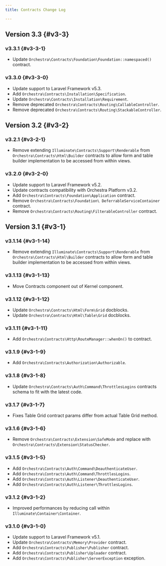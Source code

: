 ```yaml
---
title: Contracts Change Log

---
```


## Version 3.3 {#v3-3}

### v3.3.1 {#v3-3-1}

* Update `Orchestra\Contracts\Foundation\Foundation::namespaced()` contract.

### v3.3.0 {#v3-3-0}

* Update support to Laravel Framework v5.3.
* Add `Orchestra\Contracts\Installation\Specification`.
* Update `Orchestra\Contracts\Installation\Requirement`.
* Remove deprecated `Orchestra\Contracts\Routing\CallableController`.
* Remove deprecated `Orchestra\Contracts\Routing\StackableController`.

## Version 3.2 {#v3-2}

### v3.2.1 {#v3-2-1}

* Remove extending `Illuminate\Contracts\Support\Renderable` from `Orchestra\Contracts\Html\Builder` contracts to allow form and table builder implementation to be accessed from within views.

### v3.2.0 {#v3-2-0}

* Update support to Laravel Framework v5.2.
* Update contracts compatibility with Orchestra Platform v3.2.
* Add `Orchestra\Contracts\Foundation\Application` contract.
* Remove `Orchestra\Contracts\Foundation\ DeferrableServiceContainer` contract.
* Remove `Orchestra\Contracts\Routing\FilterableController` contract.

## Version 3.1 {#v3-1}

### v3.1.14 {#v3-1-14}

* Remove extending `Illuminate\Contracts\Support\Renderable` from `Orchestra\Contracts\Html\Builder` contracts to allow form and table builder implementation to be accessed from within views.

### v3.1.13 {#v3-1-13}

* Move Contracts component out of Kernel component.

### v3.1.12 {#v3-1-12}

* Update `Orchestra\Contracts\Html\Form\Grid` docblocks.
* Update `Orchestra\Contracts\Html\Table\Grid` docblocks.

### v3.1.11 {#v3-1-11}

* Add `Orchestra\Contracts\Http\RouteManager::whenOn()` to contract.

### v3.1.9 {#v3-1-9}

* Add `Orchestra\Contracts\Authorization\Authorizable`.

### v3.1.8 {#v3-1-8}

* Update `Orchestra\Contracts\Auth\Command\ThrottlesLogins` contracts schema to fit with the latest code.

### v3.1.7 {#v3-1-7}

* Fixes Table Grid contract params differ from actual Table Grid method.

### v3.1.6 {#v3-1-6}

* Remove `Orchestra\Contracts\Extension\SafeMode` and replace with `Orchestra\Contracts\Extension\StatusChecker`.

### v3.1.5 {#v3-1-5}

* Add `Orchestra\Contracts\Auth\Command\DeauthenticateUser`.
* Add `Orchestra\Contracts\Auth\Command\ThrottlesLogins`.
* Add `Orchestra\Contracts\Auth\Listener\DeauthenticateUser`.
* Add `Orchestra\Contracts\Auth\Listener\ThrottlesLogins`.

### v3.1.2 {#v3-1-2}

* Improved performances by reducing call within `Illuminate\Container\Container`.

### v3.1.0 {#v3-1-0}

* Update support to Laravel Framework v5.1.
* Update `Orchestra\Contracts\Memory\Provider` contract.
* Add `Orchestra\Contracts\Publisher\Publisher` contract.
* Add `Orchestra\Contracts\Publisher\Uploader` contract.
* Add `Orchestra\Contracts\Publisher\ServerException` exception.

